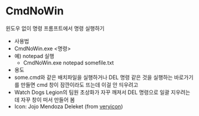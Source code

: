# CmdNoWin

윈도우 없이 명령 프롬프트에서 명령 실행하기

- 사용법
 - CmdNoWin.exe <명령>
 - 예) notepad 실행
   - CmdNoWin.exe notepad somefile.txt
- 용도
 - some.cmd와 같은 배치파일을 실행하거나 DEL 명령 같은 것을 실행하는 바로가기를 만들면 cmd 창이 잠깐이라도 뜨는데 이걸 안 듸우려고
 - Watch Dogs Legion의 팀원 초상화가 자꾸 깨져서 DEL 명령으로 일괄 지우려는데 자꾸 창이 떠서 만들어 봄
- Icon: Jojo Mendoza Deleket (from [veryicon](https://www.veryicon.com/icons/application/3d-cartoon/command-prompt-4.html))